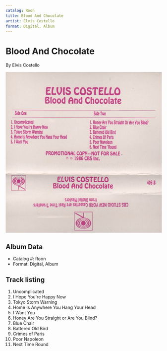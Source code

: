 ```yaml
---
catalog: Roon
title: Blood And Chocolate
artist: Elvis Costello
format: Digital, Album
---
```


# Blood And Chocolate

By Elvis Costello

![](../../assets/albumcovers/Elvis_Costello-Blood_And_Chocolate.png)

## Album Data

- Catalog #: Roon
- Format: Digital, Album


## Track listing


1. Uncomplicated
2. I Hope You're Happy Now
3. Tokyo Storm Warning
4. Home Is Anywhere You Hang Your Head
5. I Want You
6. Honey Are You Straight or Are You Blind?
7. Blue Chair
8. Battered Old Bird
9. Crimes of Paris
10. Poor Napoleon
11. Next Time Round


